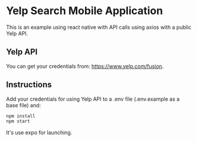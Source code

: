 # Yelp Search Mobile Application

This is an example using react native with API calls using axios with a public Yelp API.

## Yelp API

You can get your credentials from: <https://www.yelp.com/fusion>.

## Instructions

Add your credentials for using Yelp API to a .env file (.env.example as a base file) and:

```bash
npm install
npm start
```

It's use expo for launching.
